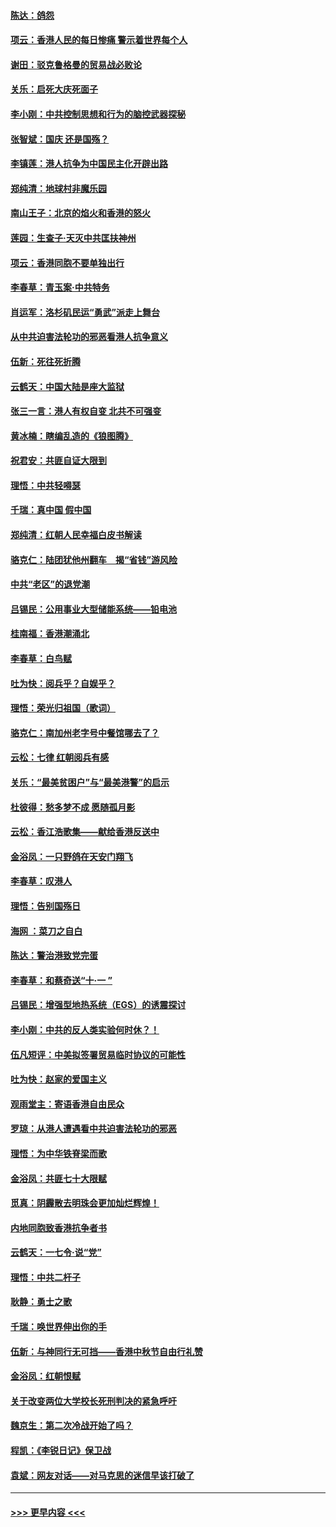 #### [陈达：鸽怨](../pages/nsc993/n11561879.md?t=10021833) 
#### [项云：香港人民的每日惨痛  警示着世界每个人](../pages/nsc993/n11559273.md?t=10021833) 
#### [谢田：驳克鲁格曼的贸易战必败论](../pages/nsc993/n11555840.md?t=10021833) 
#### [关乐：启死大庆死面子](../pages/nsc993/n11556823.md?t=10021833) 
#### [李小刚：中共控制思想和行为的脑控武器探秘](../pages/nsc993/n11556776.md?t=10021833) 
#### [张智斌：国庆  还是国殇？](../pages/nsc993/n11556617.md?t=10021833) 
#### [李镇莲：港人抗争为中国民主化开辟出路](../pages/nsc993/n11556570.md?t=10021833) 
#### [郑纯清：地球村非魔乐园](../pages/nsc993/n11555415.md?t=10021833) 
#### [南山王子：北京的焰火和香港的怒火](../pages/nsc993/n11555318.md?t=10021833) 
#### [莲园：生查子·天灭中共匡扶神州](../pages/nsc993/n11555302.md?t=10021833) 
#### [项云：香港同胞不要单独出行](../pages/nsc993/n11555276.md?t=10021833) 
#### [李春草：青玉案‧中共特务](../pages/nsc993/n11552356.md?t=10021833) 
#### [肖运军：洛杉矶民运“勇武”派走上舞台](../pages/nsc993/n11551595.md?t=10021833) 
#### [从中共迫害法轮功的邪恶看港人抗争意义](../pages/nsc993/n11540858.md?t=10021833) 
#### [伍新：死往死折腾](../pages/nsc993/n11550174.md?t=10021833) 
#### [云鹤天：中国大陆是座大监狱](../pages/nsc993/n11550155.md?t=10021833) 
#### [张三一言：港人有权自变 北共不可强变](../pages/nsc993/n11550132.md?t=10021833) 
#### [黄冰楠：瞎编乱造的《狼图腾》](../pages/nsc993/n11550082.md?t=10021833) 
#### [祝君安：共匪自证大限到](../pages/nsc993/n11550041.md?t=10021833) 
#### [理悟：中共轻嘚瑟](../pages/nsc993/n11547978.md?t=10021833) 
#### [千瑞：真中国 假中国](../pages/nsc993/n11547865.md?t=10021833) 
#### [郑纯清：红朝人民幸福白皮书解读](../pages/nsc993/n11547499.md?t=10021833) 
#### [骆克仁：陆团犹他州翻车　揭“省钱”游风险](../pages/nsc993/n11546977.md?t=10021833) 
#### [中共“老区”的退党潮](../pages/nsc993/n11545995.md?t=10021833) 
#### [吕锡民：公用事业大型储能系统——铅电池](../pages/nsc993/n11545701.md?t=10021833) 
#### [桂南福：香港潮涌北](../pages/nsc993/n11545682.md?t=10021833) 
#### [李春草：白鸟赋](../pages/nsc993/n11545663.md?t=10021833) 
#### [吐为快：阅兵乎？自娱乎？](../pages/nsc993/n11545625.md?t=10021833) 
#### [理悟：荣光归祖国（歌词）](../pages/nsc993/n11545616.md?t=10021833) 
#### [骆克仁：南加州老字号中餐馆哪去了？](../pages/nsc993/n11545120.md?t=10021833) 
#### [云松：七律 红朝阅兵有感](../pages/nsc993/n11542394.md?t=10021833) 
#### [关乐：“最美贫困户”与“最美港警”的启示](../pages/nsc993/n11542252.md?t=10021833) 
#### [杜彼得：愁多梦不成 愿随孤月影](../pages/nsc993/n11540296.md?t=10021833) 
#### [云松：香江浩歌集——献给香港反送中](../pages/nsc993/n11540149.md?t=10021833) 
#### [金浴凤：一只野鸽在天安门翔飞](../pages/nsc993/n11540280.md?t=10021833) 
#### [李春草：叹港人](../pages/nsc993/n11540119.md?t=10021833) 
#### [理悟：告别国殇日](../pages/nsc993/n11539610.md?t=10021833) 
#### [海网 ：菜刀之自白](../pages/nsc993/n11539597.md?t=10021833) 
#### [陈达：警治港致党完蛋](../pages/nsc993/n11538127.md?t=10021833) 
#### [李春草：和蔡奇送“十·一 ”](../pages/nsc993/n11537810.md?t=10021833) 
#### [吕锡民：增强型地热系统（EGS）的诱震探讨](../pages/nsc993/n11537765.md?t=10021833) 
#### [李小刚：中共的反人类实验何时休？！](../pages/nsc993/n11537669.md?t=10021833) 
#### [伍凡短评：中美拟签署贸易临时协议的可能性](../pages/nsc993/n11536773.md?t=10021833) 
#### [吐为快：赵家的爱国主义](../pages/nsc993/n11536750.md?t=10021833) 
#### [观雨堂主：寄语香港自由民众](../pages/nsc993/n11536735.md?t=10021833) 
#### [罗琼：从港人遭遇看中共迫害法轮功的邪恶](../pages/nsc993/n11507862.md?t=10021833) 
#### [理悟：为中华铁脊梁而歌](../pages/nsc993/n11534458.md?t=10021833) 
#### [金浴凤：共匪七十大限赋](../pages/nsc993/n11534434.md?t=10021833) 
#### [觅真：阴霾散去明珠会更加灿烂辉煌！](../pages/nsc993/n11531858.md?t=10021833) 
#### [内地同胞致香港抗争者书](../pages/nsc993/n11531645.md?t=10021833) 
#### [云鹤天：一七令‧说“党”](../pages/nsc993/n11529099.md?t=10021833) 
#### [理悟：中共二杆子](../pages/nsc993/n11529046.md?t=10021833) 
#### [耿静：勇士之歌](../pages/nsc993/n11527562.md?t=10021833) 
#### [千瑞：唤世界伸出你的手](../pages/nsc993/n11526942.md?t=10021833) 
#### [伍新：与神同行无可挡——香港中秋节自由行礼赞](../pages/nsc993/n11526801.md?t=10021833) 
#### [金浴凤：红朝恨赋](../pages/nsc993/n11524312.md?t=10021833) 
#### [关于改变两位大学校长死刑判决的紧急呼吁](../pages/nsc993/n11524103.md?t=10021833) 
#### [魏京生：第二次冷战开始了吗？](../pages/nsc993/n11524023.md?t=10021833) 
#### [程凯：《李锐日记》保卫战](../pages/nsc993/n11522922.md?t=10021833) 
#### [袁斌：网友对话——对马克思的迷信早该打破了](../pages/nsc993/n11522561.md?t=10021833) 

----
#### [ >>> 更早内容 <<< ](../indexes/nsc993-earlier.md)
